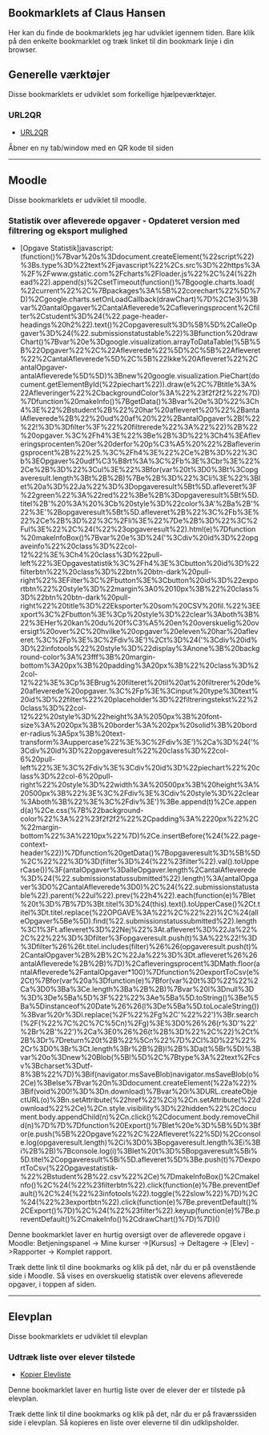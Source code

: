 ## Bookmarklets af Claus Hansen


Her kan du finde de bookmarklets jeg har udviklet igennem tiden. Bare klik på den enkelte bookmarklet og træk linket til din bookmark linje i din browser.

## Generelle værktøjer
Disse bookmarklets er udviklet som forkellige hjælpeværktøjer.
### URL2QR
* <a href="javascript:(function()%7Bvar%20url%3DencodeURI(window.location.href)%2CGoogleQrUrl%3D%22https%3A%2F%2Fchart.googleapis.com%2Fchart%3Fcht%3Dqr%26chl%3D%22%2Burl%2B%22%26chs%3D400x400%22%3Bwindow.open(GoogleQrUrl%2C%22_blank%22)%7D)()">URL2QR</a>

Åbner en ny tab/window med en QR kode til siden

---
## Moodle
Disse bookmarklets er udviklet til moodle.
### Statistik over afleverede opgaver - Opdateret version med filtrering og eksport mulighed

* [Opgave Statistik]javascript:(function()%7Bvar%20s%3Ddocument.createElement(%22script%22)%3Bs.type%3D%22text%2Fjavascript%22%2Cs.src%3D%22https%3A%2F%2Fwww.gstatic.com%2Fcharts%2Floader.js%22%2C%24(%22head%22).append(s)%2CsetTimeout(function()%7Bgoogle.charts.load(%22current%22%2C%7Bpackages%3A%5B%22corechart%22%5D%7D)%2Cgoogle.charts.setOnLoadCallback(drawChart)%7D%2C1e3)%3Bvar%20antalOpgaver%2CantalAfleverede%2Cafleveringsprocent%2Cfilter%2Cstudent%3D%24(%22.page-header-headings%20h2%22).text()%2Copgaveresult%3D%5B%5D%2CalleOpgaver%3D%24(%22.submissionstatustable%22)%3Bfunction%20drawChart()%7Bvar%20e%3Dgoogle.visualization.arrayToDataTable(%5B%5B%22Opgaver%22%2C%22Afleverede%22%5D%2C%5B%22Afleveret%22%2CantalAfleverede%5D%2C%5B%22Ikke%20Afleveret%22%2CantalOpgaver-antalAfleverede%5D%5D)%3Bnew%20google.visualization.PieChart(document.getElementById(%22piechart%22)).draw(e%2C%7Btitle%3A%22Afleveringer%22%2CbackgroundColor%3A%22%23f2f2f2%22%7D)%7Dfunction%20makeInfo()%7BgetData()%3Bvar%20e%3D%22%3Ch4%3E%22%2Bstudent%2B%22%20har%20afleveret%20%22%2BantalAfleverede%2B%22%20ud%20af%20%22%2BantalOpgaver%2B(%22%22!%3D%3Dfilter%3F%22%20filtrerede%22%3A%22%22)%2B%22%20opgaver.%3C%2Fh4%3E%22%3Be%2B%3D%22%3Ch4%3EAfleveringsprocenten%20er%20derfor%20p%C3%A5%20%22%2Bafleveringsprocent%2B%22%25.%3C%2Fh4%3E%22%2Ce%2B%3D%22%3Cb%3EOpgaver%20udf%C3%B8rt%3A%3C%2Fb%3E%3Cbr%3E%22%2Ce%2B%3D%22%3Cul%3E%22%3Bfor(var%20t%3D0%3Bt%3Copgaveresult.length%3Bt%2B%2B)%7Be%2B%3D%22%3Cli%3E%22%3Blet%20a%3D%22Ja%22%3D%3Dopgaveresult%5Bt%5D.afleveret%3F%22green%22%3A%22red%22%3Be%2B%3Dopgaveresult%5Bt%5D.titel%2B'%20%3A%20%3Cb%20style%3D%22color%3A'%2Ba%2B'%22%3E'%2Bopgaveresult%5Bt%5D.afleveret%2B%22%3C%2Fb%3E%22%2Ce%2B%3D%22%3C%2Fli%3E%22%7De%2B%3D%22%3C%2Ful%3E%22%2C%24(%22%23opgaveresult%22).html(e)%7Dfunction%20makeInfoBox()%7Bvar%20e%3D%24('%3Cdiv%20id%3D%22opgaveinfo%22%20class%3D%22col-12%22%3E%3Ch4%20class%3D%22pull-left%22%3EOpgavestatistik%3C%2Fh4%3E%3Cbutton%20id%3D%22filterbtn%22%20class%3D%22btn%20btn-dark%20pull-right%22%3EFilter%3C%2Fbutton%3E%3Cbutton%20id%3D%22exportbtn%22%20style%3D%22margin%3A0%2010px%3B%22%20class%3D%22btn%20btn-dark%20pull-right%22%20title%3D%22Eksporter%20som%20CSV%20fil.%22%3EExport%3C%2Fbutton%3E%3Cp%20style%3D%22clear%3Aboth%3B%22%3EHer%20kan%20du%20f%C3%A5%20en%20overskuelig%20oversigt%20over%2C%20hvilke%20opgaver%20eleven%20har%20afleveret.%3C%2Fp%3E%3C%2Fdiv%3E')%2Ct%3D%24('%3Cdiv%20id%3D%22infotools%22%20style%3D%22display%3Anone%3B%20background-color%3A%23fff%3B%20margin-bottom%3A20px%3B%20padding%3A20px%3B%22%20class%3D%22col-12%22%3E%3Cp%3EBrug%20filteret%20til%20at%20filtrerer%20de%20afleverede%20opgaver.%3C%2Fp%3E%3Cinput%20type%3Dtext%20id%3D%22filter%22%20placeholder%3D%22filtreringstekst%22%20class%3D%22col-12%22%20style%3D%22height%3A%2050px%3B%20font-size%3A%2020px%3B%20border%3A%202px%20solid%3B%20border-radius%3A5px%3B%20text-transform%3Auppercase%22%3E%3C%2Fdiv%3E')%2Ca%3D%24('%3Cdiv%20id%3D%22opgaveresult%22%20class%3D%22col-6%20pull-left%22%3E%3C%2Fdiv%3E%3Cdiv%20id%3D%22piechart%22%20class%3D%22col-6%20pull-right%22%20style%3D%22width%3A%20500px%3B%20height%3A%20500px%3B%22%3E%3C%2Fdiv%3E%3Cdiv%20style%3D%22clear%3Aboth%3B%22%3E%3C%2Fdiv%3E')%3Be.append(t)%2Ce.append(a)%2Ce.css(%7B%22background-color%22%3A%22%23f2f2f2%22%2Cpadding%3A%2220px%22%2C%22margin-bottom%22%3A%2210px%22%7D)%2Ce.insertBefore(%24(%22.page-context-header%22))%7Dfunction%20getData()%7Bopgaveresult%3D%5B%5D%2C%22%22%3D%3D(filter%3D%24(%22%23filter%22).val().toUpperCase())%3F(antalOpgaver%3DalleOpgaver.length%2CantalAfleverede%3D%24(%22.submissionstatussubmitted%22).length)%3A(antalOpgaver%3D0%2CantalAfleverede%3D0)%2C%24(%22.submissionstatustable%22).parent(%22ul%22).prev(%22h4%22).each(function(e)%7Blet%20t%3D%7B%7D%3Bt.titel%3D%24(this).text().toUpperCase()%2Ct.titel%3Dt.titel.replace(%22OPGAVE%3A%22%2C%22%22)%2C%24(alleOpgaver%5Be%5D).find(%22.submissionstatussubmitted%22).length%3C1%3Ft.afleveret%3D%22Nej%22%3At.afleveret%3D%22Ja%22%2C%22%22%3D%3Dfilter%3Fopgaveresult.push(t)%3A%22%22!%3D%3Dfilter%26%26t.titel.includes(filter)%26%26(opgaveresult.push(t)%2CantalOpgaver%2B%2B%2C%22Ja%22%3D%3Dt.afleveret%26%26antalAfleverede%2B%2B)%7D)%2Cafleveringsprocent%3DMath.floor(antalAfleverede%2FantalOpgaver*100)%7Dfunction%20exportToCsv(e%2Ct)%7Bfor(var%20a%3Dfunction(e)%7Bfor(var%20t%3D%22%22%2Ca%3D0%3Ba%3Ce.length%3Ba%2B%2B)%7Bvar%20l%3Dnull%3D%3D%3De%5Ba%5D%3F%22%22%3Ae%5Ba%5D.toString()%3Be%5Ba%5Dinstanceof%20Date%26%26(l%3De%5Ba%5D.toLocaleString())%3Bvar%20r%3Dl.replace(%2F%22%2Fg%2C'%22%22')%3Br.search(%2F(%22%7C%2C%7C%5Cn)%2Fg)%3E%3D0%26%26(r%3D'%22'%2Br%2B'%22')%2Ca%3E0%26%26(t%2B%3D%22%2C%22)%2Ct%2B%3Dr%7Dreturn%20t%2B%22%5Cn%22%7D%2Cl%3D%22%22%2Cr%3D0%3Br%3Ct.length%3Br%2B%2B)l%2B%3Da(t%5Br%5D)%3Bvar%20o%3Dnew%20Blob(%5Bl%5D%2C%7Btype%3A%22text%2Fcsv%3Bcharset%3Dutf-8%3B%22%7D)%3Bif(navigator.msSaveBlob)navigator.msSaveBlob(o%2Ce)%3Belse%7Bvar%20n%3Ddocument.createElement(%22a%22)%3Bif(void%200!%3D%3Dn.download)%7Bvar%20i%3DURL.createObjectURL(o)%3Bn.setAttribute(%22href%22%2Ci)%2Cn.setAttribute(%22download%22%2Ce)%2Cn.style.visibility%3D%22hidden%22%2Cdocument.body.appendChild(n)%2Cn.click()%2Cdocument.body.removeChild(n)%7D%7D%7Dfunction%20Export()%7Blet%20e%3D%5B%5D%3Bfor(e.push(%5B%22Opgave%22%2C%22Afleveret%22%5D)%2Cconsole.log(opgaveresult.length)%2Ci%3D0%3Bopgaveresult.length%3Ei%3Bi%2B%2B)%7Bconsole.log(i)%3Blet%20t%3D%5Bopgaveresult%5Bi%5D.titel%2Copgaveresult%5Bi%5D.afleveret%5D%3Be.push(t)%7DexportToCsv(%22Opgavestatistik-%22%2Bstudent%2B%22.csv%22%2Ce)%7DmakeInfoBox()%2CmakeInfo()%2C%24(%22%23filterbtn%22).click(function(e)%7Be.preventDefault()%2C%24(%22%23infotools%22).toggle(%22slow%22)%7D)%2C%24(%22%23exportbtn%22).click(function(e)%7Be.preventDefault()%2CExport()%7D)%2C%24(%22%23filter%22).keyup(function(e)%7Be.preventDefault()%2CmakeInfo()%2CdrawChart()%7D)%7D)()

Denne bookmarklet laver en hurtig oversigt over de afleverede opgave i Moodle: Betjeningspanel -> Mine kurser ->[Kursus] -> Deltagere -> [Elev] ->Rapporter -> Komplet rapport.

Træk dette link til dine bookmarks og klik på det, når du er på ovenstående side i Moodle. Så vises en overskuelig statistik over elevens afleverede opgaver, i toppen af siden.

---
## Elevplan
Disse bookmarklets er udviklet til elevplan

### Udtræk liste over elever tilstede

* <a href="javascript:(function()%7Bfor(var%20activetab%3Ddocument.querySelector('div%5Bid*%3D%22tabs-%22%5D%3Anot(.ui-tabs-hide')%2Celevrows%3Dactivetab.querySelectorAll('tr%5Bid*%3D%22tabs-%22%5D')%2CexportList%3D%22%22%2Ci%3D0%3Belevrows.length%3Ei%3Bi%2B%2B)%7Blet%20e%3Delevrows%5Bi%5D.cells%2Ct%3De%5B1%5D.childNodes%5B1%5D.title%2B%22%20%22%2Be%5B2%5D.childNodes%5B1%5D.title%2Co%3Delevrows%5Bi%5D.querySelectorAll(%22.ikkegodkendt%22).length%3E0%2Cl%3Delevrows%5Bi%5D.querySelectorAll(%22.godkendt%22).length%3E0%3Bo%7C%7Cl%7C%7C(exportList%2B%3Dt%2B%22%5Cn%22)%7Dfunction%20copyTextToClipboard(e)%7Bvar%20t%3Ddocument.createElement(%22textarea%22)%3Bt.value%3De%2Cdocument.body.appendChild(t)%2Ct.focus()%2Ct.select()%3Btry%7Bvar%20o%3Ddocument.execCommand(%22copy%22)%3Balert(%22Kopieringen%20af%20elevliste%20%22%2B(o%3F%22lykkedes%22%3A%22Fejlede%22))%7Dcatch(e)%7Balert(%22Oops%2C%20unable%20to%20copy%22%2Ce)%7Ddocument.body.removeChild(t)%7Dconsole.log(exportList)%2CcopyTextToClipboard(exportList)%7D)()">Kopier Elevliste</a>

Denne bookmarklet laver en hurtig liste over de elever der er tilstede på elevplan. 

Træk dette link til dine bookmarks og klik på det, når du er på fraværssiden side i elevplan. Så kopieres en liste over eleverne til din udklipsholder.

